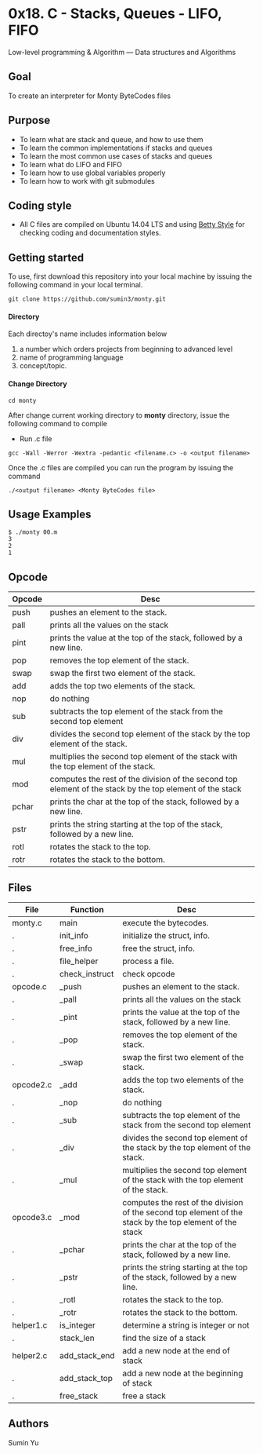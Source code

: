# 0x18. C - Stacks, Queues - LIFO, FIFO
Low-level programming & Algorithm ― Data structures and Algorithms

## Goal
To create an interpreter for Monty ByteCodes files

## Purpose
- To learn what are stack and queue, and how to use them
- To learn the common implementations if stacks and queues
- To learn the most common use cases of stacks and queues
- To learn what do LIFO and FIFO
- To learn how to use global variables properly
- To learn how to work with git submodules

## Coding style
- All C files are compiled on Ubuntu 14.04 LTS and using [Betty Style](https://\github.com/holbertonschool/Betty) for checking coding and documentation styles.

## Getting started
To use, first download  this repository into your local machine by issuing the following command in your local terminal. 
```
git clone https://github.com/sumin3/monty.git
```
#### Directory
Each directoy's name includes information below
1. a number which orders projects from beginning to advanced level
2. name of programming language
3. concept/topic.
#### Change Directory
```
cd monty
```
After change current working directory to **monty** directory, issue the following command to compile

* Run .c file
```
gcc -Wall -Werror -Wextra -pedantic <filename.c> -o <output filename>
```
Once the .c files are compiled you can run the program by issuing the command
```
./<output filename> <Monty ByteCodes file>
```

## Usage Examples
```
$ ./monty 00.m
3
2
1
```

## Opcode
Opcode | Desc
---|---
push | pushes an element to the stack.
pall | prints all the values on the stack
pint | prints the value at the top of the stack, followed by a new line.
pop | removes the top element of the stack.
swap | swap the first two element of the stack.
add | adds the top two elements of the stack.
nop | do nothing
sub | subtracts the top element of the stack from the second top element
div | divides the second top element of the stack by the top element of the stack.
mul | multiplies the second top element of the stack with the top element of the stack.
mod | computes the rest of the division of the second top element of the stack by the top element of the stack
pchar | prints the char at the top of the stack, followed by a new line.
pstr | prints the string starting at the top of the stack, followed by a new line.
rotl | rotates the stack to the top.
rotr | rotates the stack to the bottom.
## Files
File | Function | Desc
---|---|---
monty.c | main | execute the bytecodes.
.	|  init_info | initialize the struct, info.
.	|  free_info | free the struct, info.
.	|  file_helper | process a file.
.       |  check_instruct | check opcode
opcode.c | _push | pushes an element to the stack.
.         | _pall | prints all the values on the stack
.         | _pint | prints the value at the top of the stack, followed by a new line.
.         | _pop | removes the top element of the stack.
.         | _swap | swap the first two element of the stack.
opcode2.c | _add | adds the top two elements of the stack.
.          | _nop | do nothing
.          | _sub | subtracts the top element of the stack from the second top element
.          | _div | divides the second top element of the stack by the top element of the stack.
.          | _mul | multiplies the second top element of the stack with the top element of the stack.
opcode3.c | _mod | computes the rest of the division of the second top element of the stack by the top element of the stack
.          | _pchar | prints the char at the top of the stack, followed by a new line.
.          | _pstr | prints the string starting at the top of the stack, followed by a new line.
.          | _rotl | rotates the stack to the top.
.          | _rotr | rotates the stack to the bottom.
helper1.c | is_integer | determine a string is integer or not
.         | stack_len | find the size of a stack
helper2.c | add_stack_end | add a new node at the end of stack
.         | add_stack_top | add a new node at the beginning of stack
.         | free_stack | free a stack
## Authors
Sumin Yu